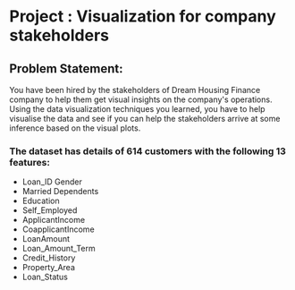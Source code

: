 # Project : Visualization for company stakeholders

## Problem Statement:

You have been hired by the stakeholders of Dream Housing Finance company to help them get visual insights on the company's operations. Using the data visualization techniques you learned, you have to help visualise the data and see if you can help the stakeholders arrive at some inference based on the visual plots.

### The dataset has details of 614 customers with the following 13 features:

- Loan_ID	Gender	
- Married	Dependents	
- Education	
- Self_Employed	
- ApplicantIncome	
- CoapplicantIncome	
- LoanAmount	
- Loan_Amount_Term	
- Credit_History	
- Property_Area	
- Loan_Status
